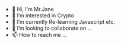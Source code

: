 - 👋 Hi, I'm Mr.Jane 
- 👀 I’m interested in Crypto
- 🌱 I’m currently Re-learning Javascript etc.
- 💞️ I’m looking to collaborate on ...
- 📫 How to reach me ...

<!---
anatsrii/anatsrii is a ✨ special ✨ repository because its `README.md` (this file) appears on your GitHub profile.
You can click the Preview link to take a look at your changes.
--->
